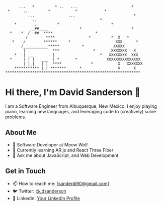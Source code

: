 ```    ...        *                        *       *
      ...   *         * ..   ...                        *
 *      ...        *           *            *
          ...               ...                          *
            ..                            *
    *        ..        *                       *
           __##____              *                      *
  *    *  /  ##  ****                   *
         /        ****               *         *  X   *
   *    /        ******     *                    XXX      *
       /___________*****          *             XXXXX
        |            ***               *       XXXXXXX   X
    *   | ___        |                    *   XXXXXXXX  XXX
  *     | | |   ___  | *       *             XXXXXXXXXXXXXXX
        | |_|   | |  ****             *           X   XXXXXXX
    *********** | | *******      *                X      X
************************************************************
```
# Hi there, I'm David Sanderson 👋

I am a Software Engineer from Albuquerque, New Mexico. I enjoy playing piano, learning new languages, and leveraging code to (creatively) solve problems.

## About Me

- 💼 Software Developer at Meow Wolf
- 🌱 Currently learning AR.js and React Three Fiber
- 💬 Ask me about JavaScript, and Web Development

## Get in Touch

- 📫 How to reach me: [sanderdj90@gmail.com]
- 🐦 Twitter: [@_dsanderson]([https://twitter.com/your-twitter-handle](https://x.com/_dsanderson))
- 💼 LinkedIn: [Your LinkedIn Profile](https://www.linkedin.com/in/d-sanderson/)
